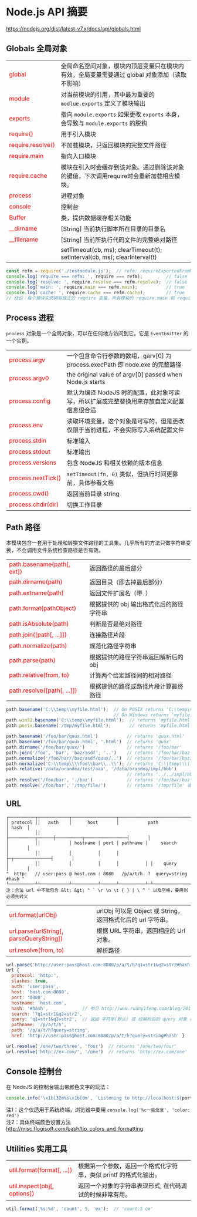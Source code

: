 # Node.js API 摘要

<style>
  td:first-Child { color: red; }
  h2 a { text-decoration: none; }
</style>

https://nodejs.org/dist/latest-v7.x/docs/api/globals.html

## Globals 全局对象

|||
|-------------------|------------------------------------------------------------------------------------------------
| global            | 全局命名空间对象，模块内顶层变量只在模块内有效，全局变量需要通过 global 对象添加（读取不影响）
| module            | 对当前模块的引用，其中最为重要的 `modlue.exports` 定义了模块输出
| exports           | 指向 `module.exports` 如果更改 `exports` 本身，会导致与 `module.exports` 的脱钩
| require()         | 用于引入模块
| require.resolve() | 不加载模块，只返回模块的完整文件路径
| require.main      | 指向入口模块
| require.cache     | 模块在引入时会缓存到该对象。通过删除该对象的键值，下次调用require时会重新加载相应模块。
| process           | 进程对象
| console           | 控制台
| Buffer            | 类，提供数据缓存相关功能
| __dirname         | [String] 当前执行脚本所在目录的目录名
| __filename        | [String] 当前所执行代码文件的完整绝对路径
|                   | setTimeout(cb, ms); clearTimeout(t); setInterval(cb, ms); clearInterval(t)

```js
const refm = require('./testmodule.js');  // refm: requireExportedFromModule
console.log('require === refm: ', require === refm);         // false
console.log('resolve: ', require.resolve === refm.resolve);  // false
console.log('main: ', require.main === refm.main);           // true
console.log('cache: ', require.cache === refm.cache);        // true
// 结论：每个模块实例拥有独立的 require 变量，所有模块的 require.main 和 require.cache 的引用是相同的。 
```


## Process 进程

`process` 对象是一个全局对象，可以在任何地方访问到它。它是 `EventEmitter` 的一个实例。

|||
|--------------------|---------------------------------------------------------------------------------
| process.argv       | 一个包含命令行参数的数组，garv[0] 为 process.execPath 即 node.exe 的完整路径
| process.argv0      | the original value of argv[0] passed when Node.js starts
| process.config     | 默认为编译 NodeJS 时的配置，此对象可读写，所以扩展或完整替换用来存放自定义配置信息很合适
| process.env        | 读取环境变量，这个对象是可写的，但是更改仅限于当前进程，不会实际写入系统配置文件
| process.stdin      | 标准输入
| process.stdout     | 标准输出
| process.versions   | 包含 NodeJS 和相关依赖的版本信息
| process.nextTick() | `setTimeout(fn, 0)` 类似，但执行时间更靠前，具体参看文档
| process.cwd()      | 返回当前目录 string
| process.chdir(dir) | 切换工作目录


## Path 路径

本模块包含一套用于处理和转换文件路径的工具集。几乎所有的方法只做字符串变换，不会调用文件系统检查路径是否有效。

|||
|-----------------------------|------------------------------------------
| path.basename(path[, ext])  | 返回路径的最后部分
| path.dirname(path)          | 返回目录（即去掉最后部分）
| path.extname(path)          | 返回文件扩展名（带`.`）
| path.format(pathObject)     | 根据提供的 obj 输出格式化后的路径字符串
| path.isAbsolute(path)       | 判断是否是绝对路径
| path.join([path[, ...]])    | 连接路径片段
| path.normalize(path)        | 规范化路径字符串
| path.parse(path)            | 根据提供的路径字符串返回解析后的 obj
| path.relative(from, to)     | 计算两个给定路径间的相对路径
| path.resolve([path[, ...]]) | 根据提供的路径或路径片段计算最终路径

```js
path.basename('C:\\temp\\myfile.html');  // On POSIX returns 'C:\temp\myfile.html'
                                         // On Windows returns 'myfile.html'
path.win32.basename('C:\\temp\\myfile.html');  // returns 'myfile.html'
path.posix.basename('/tmp/myfile.html');       // returns 'myfile.html'

path.basename('/foo/bar/quux.html')           // returns 'quux.html'
path.basename('/foo/bar/quux.html', '.html')  // returns 'quux'
path.dirname('/foo/bar/quux/')                // returns '/foo/bar'
path.join('/foo', 'bar', 'baz/asdf', '..')    // returns '/foo/bar/baz'               或 '\\foo\\bar\\baz'
path.normalize('/foo/bar//baz/asdf/quux/..')  // returns '/foo/bar/baz/asdf'          或 '\\foo\\bar\\baz\\asdf'
path.normalize('C:\\temp\\\\foo\\bar\\..\\'); // returns 'C:\\temp\\\\foo\\bar\\..\\' 或 'C:\\temp\\foo\\'
path.relative('/data/orandea/test/aaa', '/data/orandea/impl/bbb')
                                              // returns '../../impl/bbb' 或 '..\\..\\impl\\bbb'
path.resolve('/foo/bar', './baz')             // returns '/foo/bar/baz' 或 'D:\\foo\\bar\\baz'
path.resolve('/foo/bar', '/tmp/file/')        // returns '/tmp/file' 或 'D:\\tmp\\file'
```


## URL

```text
┌──────────┬┬───────────┬─────────────────┬───────────────────────────┬───────┐
│ protocol ││   auth    │      host       │           path            │ hash  │
│          ││           ├──────────┬──────┼──────────┬────────────────┤       │
│          ││           │ hostname │ port │ pathname │     search     │       │
│          ││           │          │      │          ├─┬──────────────┤       │
│          ││           │          │      │          │ │    query     │       │
"  http:   // user:pass @ host.com : 8080   /p/a/t/h  ?  query=string   #hash "
└──────────┴┴───────────┴──────────┴──────┴──────────┴─┴──────────────┴───────┘
注：合法 url 中不能包含 &lt; &gt; " ` \r \n \t { } | \ ^ ' 以及空格，要用则必须先转义
```

|||
|------------------------------|------------------------------------------
| url.format(urlObj)           | urlObj 可以是 Object 或 String，返回格式化后的 url 字符串。
| url.parse(urlString[, parseQueryString]) | 根据 URL 字符串，返回相应的 Url 对象。
| url.resolve(from, to)        | 解析路径

```js
url.parse('http://user:pass@host.com:8080/p/a/t/h?q1=str1&q2=str2#hash')  // returns:
Url {
  protocol: 'http:',
  slashes: true,
  auth: 'user:pass',
  host: 'host.com:8080',
  port: '8080',
  hostname: 'host.com',
  hash: '#hash',             // 参见 http://www.ruanyifeng.com/blog/2011/03/url_hash.html
  search: '?q1=str1&q2=str2',
  query: 'q1=str1&q2=str2',  // 返回 字符串(默认) 或 经解析后的 query 对象（第二个可选参数设为 true）
  pathname: '/p/a/t/h',
  path: '/p/a/t/h?query=string',
  href: 'http://user:pass@host.com:8080/p/a/t/h?query=string#hash' }

url.resolve('/one/two/three', 'four')  // returns '/one/two/four'
url.resolve('http://ex.com/', '/one')  // returns 'http://ex.com/one'
```


## Console 控制台

在 NodeJS 的控制台输出带颜色文字的玩法：

```js
console.info('\x1b[32m%s\x1b[0m', `Listening to http://localhost:${port}`);
```

注1：这个仅适用于系统终端，浏览器中要用 `console.log('%c一些信息', 'color: red')`   
注2：具体终端颜色设置方法 http://misc.flogisoft.com/bash/tip_colors_and_formatting

## Utilities 实用工具

|||
|------------------------------|------------------------------------------
| util.format(format[, ...])   | 根据第一个参数，返回一个格式化字符串，类似 printf 的格式化输出。
| util.inspect(obj[, options]) | 返回一个对象的字符串表现形式, 在代码调试的时候非常有用。

```js
util.format('%s:%d', 'count', 5, 'ex');  // 'count:5 ex'
```
